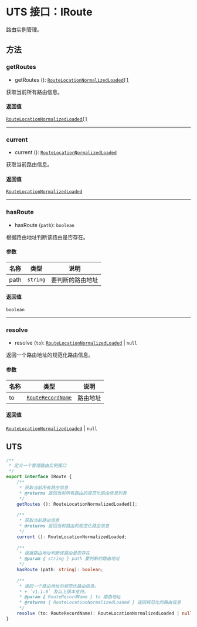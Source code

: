 # UTS 接口：IRoute

路由实例管理。

## 方法

### getRoutes

+ getRoutes (): [`RouteLocationNormalizedLoaded[]`](./RouteLocationNormalizedLoaded)

获取当前所有路由信息。

#### 返回值

[`RouteLocationNormalizedLoaded[]`](./RouteLocationNormalizedLoaded)

---

### current

+ current (): [`RouteLocationNormalizedLoaded`](./RouteLocationNormalizedLoaded)

获取当前路由信息。

#### 返回值

[`RouteLocationNormalizedLoaded`](./RouteLocationNormalizedLoaded)

---

### hasRoute

+ hasRoute (`path`): `boolean`

根据路由地址判断该路由是否存在。

#### 参数

| 名称 | 类型 | 说明 |
| --- | --- | --- |
| path | `string` | 要判断的路由地址 |

#### 返回值

`boolean`

---

### resolve

+ resolve (`to`): [`RouteLocationNormalizedLoaded`](./RouteLocationNormalizedLoaded) | `null`

返回一个路由地址的规范化路由信息。

#### 参数

| 名称 | 类型 | 说明  |
| --- | --- |-----|
| to | [`RouteRecordName`](./RouteRecordName) | 路由地址 |

#### 返回值

[`RouteLocationNormalizedLoaded`](./RouteLocationNormalizedLoaded) | `null`

## UTS

```ts
/**
 * 定义一个管理路由实例接口
 */
export interface IRoute {
	/**
	 * 获取当前所有路由信息
	 * @returns 返回当前所有路由的规范化路由信息列表
	 */
	getRoutes (): RouteLocationNormalizedLoaded[];
	
	/**
	 * 获取当前路由信息
	 * @returns 返回当前路由的规范化路由信息
	 */
	current (): RouteLocationNormalizedLoaded;
	
	/**
	 * 根据路由地址判断该路由是否存在
	 * @param { string } path 要判断的路由地址
	 */
	hasRoute (path: string): boolean;
	
	/**
	 * 返回一个路由地址的规范化路由信息。
	 * + `v1.1.0` 及以上版本支持。
	 * @param { RouteRecordName } to 路由地址
	 * @returns { RouteLocationNormalizedLoaded } 返回规范化的路由信息
	 */
	resolve (to: RouteRecordName): RouteLocationNormalizedLoaded | null;
}
```